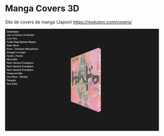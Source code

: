 # Manga Covers 3D

Site de covers de manga (Japon) https://mokuton.com/covers/

![preview](https://github.com/Maxencee/MangaCovers3D/blob/main/preview.png?raw=true)